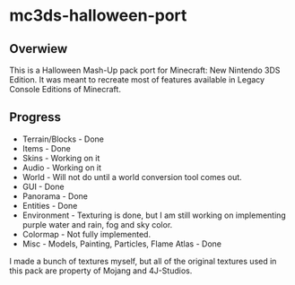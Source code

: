 # mc3ds-halloween-port
## Overwiew
This is a Halloween Mash-Up pack port for Minecraft: New Nintendo 3DS Edition. It was meant to recreate most of features available in Legacy Console Editions of Minecraft.

## Progress
- Terrain/Blocks - Done
- Items - Done
- Skins - Working on it
- Audio - Working on it
- World - Will not do until a world conversion tool comes out.
- GUI - Done
- Panorama - Done
- Entities - Done
- Environment - Texturing is done, but I am still working on implementing purple water and rain, fog and sky color.
- Colormap - Not fully implemented.
- Misc - Models, Painting, Particles, Flame Atlas - Done

I made a bunch of textures myself, but all of the original textures used in this pack are property of Mojang and 4J-Studios.
